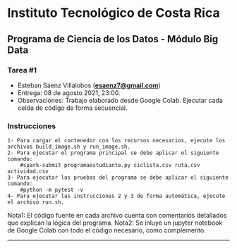 # Instituto Tecnológico de Costa Rica
## Programa de Ciencia de los Datos - Módulo Big Data
### Tarea #1

* Esteban Sáenz Villalobos (**esaenz7@gmail.com**)
* Entrega: 08 de agosto 2021, 23:00.
* Observaciones: Trabajo elaborado desde Google Colab. Ejecutar cada celda de código de forma secuencial.

### Instrucciones

    1- Para cargar el contenedor con los recursos necesarios, ejecute los archivos build_image.sh y run_image.sh.
    2- Para ejecutar el programa principal se debe aplicar el siguiente comando:
        #spark-submit programaestudiante.py ciclista.csv ruta.csv actividad.csv
    3- Para ejecutar las pruebas del programa se debe aplicar el siguiente comando:
        #python -m pytest -v
    4- Para ejecutar las instrucciones 2 y 3 de forma automática, ejecute el archivo run.sh.

Nota1: El código fuente en cada archivo cuenta con comentarios detallados que explican la lógica del programa.
Nota2: Se inluye un jupyter notebook de Google Colab con todo el código necesario, como complemento.

---
